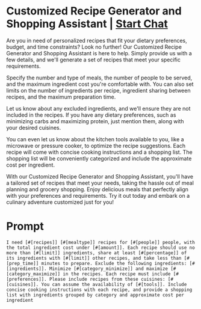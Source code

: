 

# Customized Recipe Generator and Shopping Assistant | [Start Chat](https://gptcall.net/chat.html?data=%7B%22contact%22%3A%7B%22id%22%3A%225094935d-1a50-469f-a942-a30b2f614b94%22%2C%22flow%22%3Atrue%7D%7D)
Are you in need of personalized recipes that fit your dietary preferences, budget, and time constraints? Look no further! Our Customized Recipe Generator and Shopping Assistant is here to help. Simply provide us with a few details, and we'll generate a set of recipes that meet your specific requirements.



Specify the number and type of meals, the number of people to be served, and the maximum ingredient cost you're comfortable with. You can also set limits on the number of ingredients per recipe, ingredient sharing between recipes, and the maximum preparation time.



Let us know about any excluded ingredients, and we'll ensure they are not included in the recipes. If you have any dietary preferences, such as minimizing carbs and maximizing protein, just mention them, along with your desired cuisines.



You can even let us know about the kitchen tools available to you, like a microwave or pressure cooker, to optimize the recipe suggestions. Each recipe will come with concise cooking instructions and a shopping list. The shopping list will be conveniently categorized and include the approximate cost per ingredient.



With our Customized Recipe Generator and Shopping Assistant, you'll have a tailored set of recipes that meet your needs, taking the hassle out of meal planning and grocery shopping. Enjoy delicious meals that perfectly align with your preferences and requirements. Try it out today and embark on a culinary adventure customized just for you!

# Prompt

```
I need [#[recipes]] [#[mealtype]] recipes for [#[people]] people, with the total ingredient cost under [#[amount]]. Each recipe should use no more than [#[limit]] ingredients, share at least [#[percentage]] of its ingredients with [#[limit]] other recipes, and take less than [#[prep_time]] minutes to prepare. Exclude the following ingredients: [#[ingredients]]. Minimize [#[category_minimize]] and maximize [#[category_maximize]] in the recipes. Each recipe must include [#[preferences]]. Please include recipes from these cuisines: [#[cuisines]]. You can assume the availability of [#[tools]]. Include concise cooking instructions with each recipe, and provide a shopping list with ingredients grouped by category and approximate cost per ingredient
```






